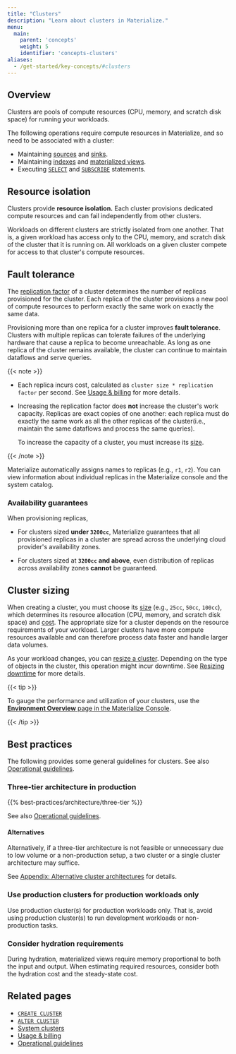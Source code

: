 ```yaml
---
title: "Clusters"
description: "Learn about clusters in Materialize."
menu:
  main:
    parent: 'concepts'
    weight: 5
    identifier: 'concepts-clusters'
aliases:
  - /get-started/key-concepts/#clusters
---
```


## Overview

Clusters are pools of compute resources (CPU, memory, and scratch disk space)
for running your workloads.

The following operations require compute resources in Materialize, and so need
to be associated with a cluster:

- Maintaining [sources](/concepts/sources/) and [sinks](/concepts/sinks/).
- Maintaining [indexes](/concepts/indexes/) and [materialized
  views](/concepts/views/#materialized-views).
- Executing [`SELECT`](/sql/select/) and [`SUBSCRIBE`](/sql/subscribe/)
  statements.


## Resource isolation

Clusters provide **resource isolation.** Each cluster provisions dedicated
compute resources and can fail independently from other clusters.

Workloads on different clusters are strictly isolated from one another. That is,
a given workload has access only to the CPU, memory, and scratch disk of the
cluster that it is running on. All workloads on a given cluster compete for
access to that cluster's compute resources.

## Fault tolerance

The [replication factor](/sql/create-cluster/#replication-factor) of a cluster
determines the number of replicas provisioned for the cluster. Each replica of
the cluster provisions a new pool of compute resources to perform exactly the
same work on exactly the same data.

Provisioning more than one replica for a cluster improves **fault tolerance**.
Clusters with multiple replicas can tolerate failures of the underlying
hardware that cause a replica to become unreachable. As long as one replica of
the cluster remains available, the cluster can continue to maintain dataflows
and serve queries.

{{< note >}}

- Each replica incurs cost, calculated as `cluster size *
  replication factor` per second. See [Usage &
  billing](/administration/billing/) for more details.

- Increasing the replication factor does **not** increase the cluster's work
  capacity. Replicas are exact copies of one another: each replica must do
  exactly the same work as all the other replicas of the cluster(i.e., maintain
  the same dataflows and process the same queries).

  To increase the capacity of a cluster, you must increase its
  [size](#cluster-sizing).

{{< /note >}}

Materialize automatically assigns names to replicas (e.g., `r1`, `r2`). You
can view information about individual replicas in the Materialize console and the system
catalog.

### Availability guarantees

When provisioning replicas,

- For clusters sized **under `3200cc`**, Materialize guarantees that all
  provisioned replicas in a cluster are spread across the underlying cloud
  provider's availability zones.

- For clusters sized at **`3200cc` and above**, even distribution of replicas
  across availability zones **cannot** be guaranteed.

<a name="sizing-your-clusters"></a>

## Cluster sizing

When creating a cluster, you must choose its [size](/sql/create-cluster/#size)
(e.g., `25cc`, `50cc`, `100cc`), which determines its resource allocation
(CPU, memory, and scratch disk space) and [cost](/administration/billing/#compute).
The appropriate size for a cluster depends on the resource requirements of your
workload. Larger clusters have more compute
resources available and can therefore process data faster and handle larger data
volumes.

As your workload changes, you can [resize a cluster](/sql/alter-cluster/).
Depending on the type of objects in the cluster, this operation might incur
downtime. See [Resizing downtime](/sql/alter-cluster/#downtime) for more details.

{{< tip >}}

To gauge the performance and utilization of your clusters, use the
[**Environment Overview** page in the Materialize Console](/console/monitoring/).

{{< /tip >}}

## Best practices

The following provides some general guidelines for clusters. See also
[Operational guidelines](/manage/operational-guidelines/).

### Three-tier architecture in production

{{% best-practices/architecture/three-tier %}}

See also [Operational guidelines](/manage/operational-guidelines/).

#### Alternatives

Alternatively, if a three-tier architecture is not feasible or unnecessary due
to low volume or a non-production setup, a two cluster or a single cluster
architecture may suffice.

See [Appendix: Alternative cluster
architectures](/manage/appendix-alternative-cluster-architectures/) for details.

### Use production clusters for production workloads only

Use production cluster(s) for production workloads only. That is, avoid using
production cluster(s) to run development workloads or non-production tasks.

### Consider hydration requirements

During hydration, materialized views require memory proportional to both the
input and output. When estimating required resources, consider both the
hydration cost and the steady-state cost.

## Related pages

- [`CREATE CLUSTER`](/sql/create-cluster)
- [`ALTER CLUSTER`](/sql/alter-cluster)
- [System clusters](/sql/system-clusters)
- [Usage & billing](/administration/billing/)
- [Operational guidelines](/manage/operational-guidelines/)
